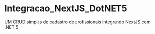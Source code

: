 # Integracao_NextJS_DotNET5
UM CRUD simples de cadastro de profissionais integrando NextJS com .NET 5 
